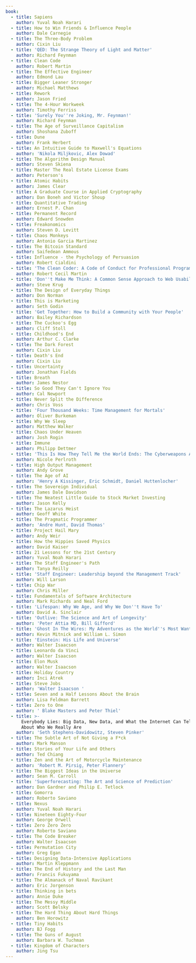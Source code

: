 ```yaml
---
book:
  - title: Sapiens
    author: Yuval Noah Harari
  - title: How to Win Friends & Influence People
    author: Dale Carnegie
  - title: The Three-Body Problem
    author: Cixin Liu
  - title: 'QED: The Strange Theory of Light and Matter'
    author: Richard Feynman
  - title: Clean Code
    author: Robert Martin
  - title: The Effective Engineer
    author: Edmond Lau
  - title: Bigger Leaner Stronger
    author: Michael Matthews
  - title: Rework
    author: Jason Fried
  - title: The 4-Hour Workweek
    author: Timothy Ferriss
  - title: 'Surely You''re Joking, Mr. Feynman!'
    author: Richard Feynman
  - title: The Age of Surveillance Capitalism
    author: Shoshana Zuboff
  - title: Dune
    author: Frank Herbert
  - title: An Intuitive Guide to Maxwell's Equations
    author: 'Nikola Miljkovic, Alex Dowad'
  - title: The Algorithm Design Manual
    author: Steven Skiena
  - title: Master The Real Estate License Exams
    author: Peterson's
  - title: Atomic Habits
    author: James Clear
  - title: A Graduate Course in Applied Cryptography
    author: Dan Boneh and Victor Shoup
  - title: Quantitative Trading
    author: Ernest P. Chan
  - title: Permanent Record
    author: Edward Snowden
  - title: Freakonomics
    author: Steven D. Levitt
  - title: Chaos Monkeys
    author: Antonio Garcia Martinez
  - title: The Bitcoin Standard
    author: Saifedean Ammous
  - title: Influence - the Psychology of Persuasion
    author: Robert Cialdini
  - title: 'The Clean Coder: A Code of Conduct for Professional Programmers'
    author: Robert Cecil Martin
  - title: 'Don''t Make Me Think: A Common Sense Approach to Web Usability'
    author: Steve Krug
  - title: The Design of Everyday Things
    author: Don Norman
  - title: This is Marketing
    author: Seth Godin
  - title: 'Get Together: How to Build a Community with Your People'
    author: Bailey Richardson
  - title: The Cuckoo's Egg
    author: Cliff Stoll
  - title: Childhood's End
    author: Arthur C. Clarke
  - title: The Dark Forest
    author: Cixin Liu
  - title: Death's End
    author: Cixin Liu
  - title: Uncertainty
    author: Jonathan Fields
  - title: Breath
    author: James Nestor
  - title: So Good They Can't Ignore You
    author: Cal Newport
  - title: Never Split the Difference
    author: Chris Voss
  - title: 'Four Thousand Weeks: Time Management for Mortals'
    author: Oliver Burkeman
  - title: Why We Sleep
    author: Matthew Walker
  - title: Chaos Under Heaven
    author: Josh Rogin
  - title: Immune
    author: Philipp Dettmer
  - title: 'This Is How They Tell Me the World Ends: The Cyberweapons Arms Race'
    author: Nicole Perlroth
  - title: High Output Management
    author: Andy Grove
  - title: The Age of AI
    author: 'Henry A Kissinger, Eric Schmidt, Daniel Huttenlocher'
  - title: The Sovereign Individual
    author: James Dale Davidson
  - title: The Neatest Little Guide to Stock Market Investing
    author: Jason Kelly
  - title: The Lazarus Heist
    author: Geoff White
  - title: The Pragmatic Programmer
    author: 'Andre Hunt, David Thomas'
  - title: Project Hail Mary
    author: Andy Weir
  - title: How the Hippies Saved Physics
    author: David Kaiser
  - title: 21 Lessons for the 21st Century
    author: Yuval Noah Harari
  - title: The Staff Engineer's Path
    author: Tanya Reilly
  - title: 'Staff Engineer: Leadership beyond the Management Track'
    author: Will Larson
  - title: Chip War
    author: Chris Miller
  - title: Fundamentals of Software Architecture
    author: Mark Richards and Neal Ford
  - title: 'Lifespan: Why We Age, and Why We Don''t Have To'
    author: David A. Sinclair
  - title: 'Outlive: The Science and Art of Longevity'
    author: 'Peter Attia MD, Bill Gifford'
  - title: 'Ghost In The Wires: My Adventures as the World''s Most Wanted Hacker'
    author: Kevin Mitnick and William L. Simon
  - title: 'Einstein: His Life and Universe'
    author: Walter Isaacson
  - title: Leonardo da Vinci
    author: Walter Isaacson
  - title: Elon Musk
    author: Walter Isaacson
  - title: Holiday Country
    author: İnci Atrek
  - title: Steve Jobs
    author: 'Walter Isaacson '
  - title: Seven and a Half Lessons About the Brain
    author: Lisa Feldman Barrett
  - title: Zero to One
    author: ' Blake Masters and Peter Thiel'
  - title: >-
      Everybody Lies: Big Data, New Data, and What the Internet Can Tell Us
      About Who We Really Are
    author: 'Seth Stephens-Davidowitz, Steven Pinker'
  - title: The Subtle Art of Not Giving a F*ck
    author: Mark Manson
  - title: Stories of Your Life and Others
    author: Ted Chiang
  - title: Zen and the Art of Motorcycle Maintenance
    author: 'Robert M. Pirsig, Peter Flannery'
  - title: The Biggest Ideas in the Universe
    author: Sean M. Carroll
  - title: 'Superforecasting: The Art and Science of Prediction'
    author: Dan Gardner and Philip E. Tetlock
  - title: Gomorra
    author: Roberto Saviano
  - title: Nexus
    author: Yuval Noah Harari
  - title: Nineteen Eighty-Four
    author: George Orwell
  - title: Zero Zero Zero
    author: Roberto Saviano
  - title: The Code Breaker
    author: Walter Isaacson
  - title: Permutation City
    author: Greg Egan
  - title: Designing Data-Intensive Applications
    author: Martin Kleppmann
  - title: The End of History and the Last Man
    author: Francis Fukuyama
  - title: The Almanack of Naval Ravikant
    author: Eric Jorgenson
  - title: Thinking in bets
    author: Annie Duke
  - title: The Messy Middle
    author: Scott Belsky
  - title: The Hard Thing About Hard Things
    author: Ben Horowitz
  - title: Tiny Habits
    author: BJ Fogg
  - title: The Guns of August
    author: Barbara W. Tuchman
  - title: Kingdom of Characters
    author: Jing Tsu
---
```


